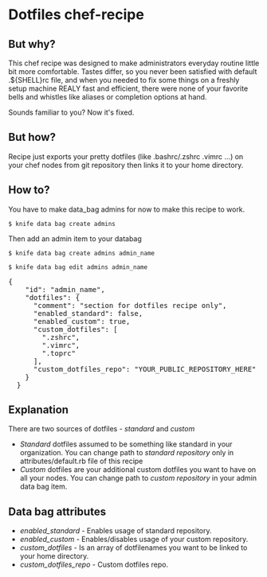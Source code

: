 Dotfiles chef-recipe
====================

But why?
--------

This chef recipe was designed to make administrators everyday routine little bit more comfortable.
Tastes differ, so you never been satisfied with default .${SHELL}rc file, and when you needed to fix some things on
a freshly setup machine REALY fast and efficient, there were none of your favorite bells and whistles like aliases 
or completion options at hand.

Sounds familiar to you? Now it's fixed.

But how?
--------

Recipe just exports your pretty dotfiles (like .bashrc/.zshrc .vimrc ...) on your chef nodes from git repository
then links it to your home directory. 

How to?
-------

You have to make data_bag admins for now to make this recipe to work.
  
  `$ knife data bag create admins`

Then add an admin item to your databag
  
  `$ knife data bag create admins admin_name`
  
  `$ knife data bag edit admins admin_name`
    
  <pre>{
    "id": "admin_name",
    "dotfiles": {
      "comment": "section for dotfiles recipe only",
      "enabled_standard": false,
      "enabled_custom": true,
      "custom_dotfiles": [
        ".zshrc",
        ".vimrc",
        ".toprc"
      ],  
      "custom_dotfiles_repo": "YOUR_PUBLIC_REPOSITORY_HERE"
    }
  }</pre>

Explanation
-----------

There are two sources of dotfiles - *standard* and *custom*
* *Standard* dotfiles assumed to be something like standard in your organization. 
You can change path to *standard repository* only in attributes/default.rb file of this recipe
* *Custom* dotfiles are your additional custom dotfiles you want to have on all your nodes. 
You can change path to *custom repository* in your admin data bag item. 

Data bag attributes
-------------------

* *enabled_standard* - Enables usage of standard repository.
* *enabled_custom* - Enables/disables usage of your custom repository.
* *custom_dotfiles* - Is an array of dotfilenames you want to be linked to your home directory.
* *custom_dotfiles_repo* - Custom dotfiles repo.

